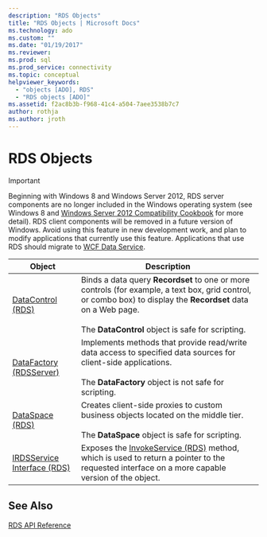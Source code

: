 ```yaml
---
description: "RDS Objects"
title: "RDS Objects | Microsoft Docs"
ms.technology: ado
ms.custom: ""
ms.date: "01/19/2017"
ms.reviewer: 
ms.prod: sql
ms.prod_service: connectivity
ms.topic: conceptual
helpviewer_keywords: 
  - "objects [ADO], RDS"
  - "RDS objects [ADO]"
ms.assetid: f2ac8b3b-f968-41c4-a504-7aee3538b7c7
author: rothja
ms.author: jroth
---
```

# RDS Objects
> [!IMPORTANT]
>  Beginning with Windows 8 and Windows Server 2012, RDS server components are no longer included in the Windows operating system (see Windows 8 and [Windows Server 2012 Compatibility Cookbook](https://www.microsoft.com/download/details.aspx?id=27416) for more detail). RDS client components will be removed in a future version of Windows. Avoid using this feature in new development work, and plan to modify applications that currently use this feature. Applications that use RDS should migrate to [WCF Data Service](https://go.microsoft.com/fwlink/?LinkId=199565).  
  
|Object|Description|  
|-|-|  
|[DataControl (RDS)](./datacontrol-object-rds.md)|Binds a data query **Recordset** to one or more controls (for example, a text box, grid control, or combo box) to display the **Recordset** data on a Web page.<br /><br /> The **DataControl** object is safe for scripting.|  
|[DataFactory (RDSServer)](./datafactory-object-rdsserver.md)|Implements methods that provide read/write data access to specified data sources for client-side applications.<br /><br /> The **DataFactory** object is not safe for scripting.|  
|[DataSpace (RDS)](./dataspace-object-rds.md)|Creates client-side proxies to custom business objects located on the middle tier.<br /><br /> The **DataSpace** object is safe for scripting.|  
|[IRDSService Interface (RDS)](./irdsservice-interface-rds.md)|Exposes the [InvokeService (RDS)](./invokeservice-rds.md) method, which is used to return a pointer to the requested interface on a more capable version of the object.|  
  
## See Also  
 [RDS API Reference](./rds-api-reference.md)